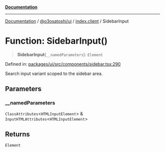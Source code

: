[**Documentation**](../../../../README.md)

***

[Documentation](../../../../README.md) / [@o3osatoshi/ui](../../README.md) / [index.client](../README.md) / SidebarInput

# Function: SidebarInput()

> **SidebarInput**(`__namedParameters`): `Element`

Defined in: [packages/ui/src/components/sidebar.tsx:290](https://github.com/o3osatoshi/experiment/blob/54ab00df974a3e9f8283fbcd8c611ed1e0274132/packages/ui/src/components/sidebar.tsx#L290)

Search input variant scoped to the sidebar area.

## Parameters

### \_\_namedParameters

`ClassAttributes`\<`HTMLInputElement`\> & `InputHTMLAttributes`\<`HTMLInputElement`\>

## Returns

`Element`

